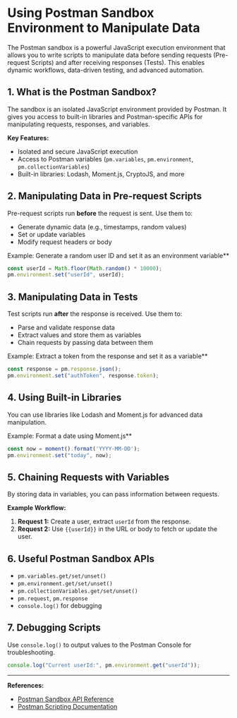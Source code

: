 # Using Postman Sandbox Environment to Manipulate Data

The Postman sandbox is a powerful JavaScript execution environment that allows you to write scripts to manipulate data before sending requests (Pre-request Scripts) and after receiving responses (Tests). This enables dynamic workflows, data-driven testing, and advanced automation.

## 1. What is the Postman Sandbox?

The sandbox is an isolated JavaScript environment provided by Postman. It gives you access to built-in libraries and Postman-specific APIs for manipulating requests, responses, and variables.

**Key Features:**

- Isolated and secure JavaScript execution
- Access to Postman variables (`pm.variables`, `pm.environment`, `pm.collectionVariables`)
- Built-in libraries: Lodash, Moment.js, CryptoJS, and more

## 2. Manipulating Data in Pre-request Scripts

Pre-request scripts run **before** the request is sent. Use them to:

- Generate dynamic data (e.g., timestamps, random values)
- Set or update variables
- Modify request headers or body

Example: Generate a random user ID and set it as an environment variable**

```javascript
const userId = Math.floor(Math.random() * 10000);
pm.environment.set("userId", userId);
```

## 3. Manipulating Data in Tests

Test scripts run **after** the response is received. Use them to:

- Parse and validate response data
- Extract values and store them as variables
- Chain requests by passing data between them

Example: Extract a token from the response and set it as a variable**

```javascript
const response = pm.response.json();
pm.environment.set("authToken", response.token);
```

## 4. Using Built-in Libraries

You can use libraries like Lodash and Moment.js for advanced data manipulation.

Example: Format a date using Moment.js**

```javascript
const now = moment().format('YYYY-MM-DD');
pm.environment.set("today", now);
```

## 5. Chaining Requests with Variables

By storing data in variables, you can pass information between requests.

**Example Workflow:**

1. **Request 1:** Create a user, extract `userId` from the response.
2. **Request 2:** Use `{{userId}}` in the URL or body to fetch or update the user.

## 6. Useful Postman Sandbox APIs

- `pm.variables.get/set/unset()`
- `pm.environment.get/set/unset()`
- `pm.collectionVariables.get/set/unset()`
- `pm.request`, `pm.response`
- `console.log()` for debugging

## 7. Debugging Scripts

Use `console.log()` to output values to the Postman Console for troubleshooting.

```javascript
console.log("Current userId:", pm.environment.get("userId"));
```

---

**References:**

- [Postman Sandbox API Reference](https://learning.postman.com/docs/writing-scripts/script-references/postman-sandbox-api-reference/)
- [Postman Scripting Documentation](https://learning.postman.com/docs/writing-scripts/intro-to-scripts/)
